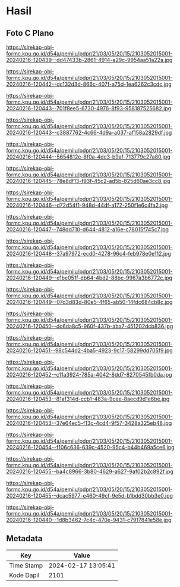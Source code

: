 # Hasil

## Foto C Plano

https://sirekap-obj-formc.kpu.go.id/d54a/pemilu/pdpr/21/03/05/20/15/2103052015001-20240216-120439--dd47433b-2861-4914-a29c-9954aa51a22a.jpg

https://sirekap-obj-formc.kpu.go.id/d54a/pemilu/pdpr/21/03/05/20/15/2103052015001-20240216-120442--dc132d3d-866c-407f-a75d-1ea6262c3cdc.jpg

https://sirekap-obj-formc.kpu.go.id/d54a/pemilu/pdpr/21/03/05/20/15/2103052015001-20240216-120443--701f8ee5-6730-4976-8f93-958187525682.jpg

https://sirekap-obj-formc.kpu.go.id/d54a/pemilu/pdpr/21/03/05/20/15/2103052015001-20240216-120443--c3887762-4c66-4d9a-a037-af158a2829df.jpg

https://sirekap-obj-formc.kpu.go.id/d54a/pemilu/pdpr/21/03/05/20/15/2103052015001-20240216-120444--5654812e-8f0a-4dc3-b9af-713779c27a80.jpg

https://sirekap-obj-formc.kpu.go.id/d54a/pemilu/pdpr/21/03/05/20/15/2103052015001-20240216-120445--78e8df13-f93f-45c2-ad5b-825d60ae3cc8.jpg

https://sirekap-obj-formc.kpu.go.id/d54a/pemilu/pdpr/21/03/05/20/15/2103052015001-20240216-120446--d72d54f1-948d-44df-a172-250f1e6c4fa2.jpg

https://sirekap-obj-formc.kpu.go.id/d54a/pemilu/pdpr/21/03/05/20/15/2103052015001-20240216-120447--748dd710-d644-4812-a16e-c78015f745c7.jpg

https://sirekap-obj-formc.kpu.go.id/d54a/pemilu/pdpr/21/03/05/20/15/2103052015001-20240216-120448--37a97972-ecd0-4278-96c4-feb978e0e112.jpg

https://sirekap-obj-formc.kpu.go.id/d54a/pemilu/pdpr/21/03/05/20/15/2103052015001-20240216-120449--e1be051f-db64-4bd2-88bc-9967a3b6772c.jpg

https://sirekap-obj-formc.kpu.go.id/d54a/pemilu/pdpr/21/03/05/20/15/2103052015001-20240216-120449--07d3d83d-80e5-4f65-ab50-14fdc684cb8c.jpg

https://sirekap-obj-formc.kpu.go.id/d54a/pemilu/pdpr/21/03/05/20/15/2103052015001-20240216-120450--dc6da8c5-960f-437b-aba7-451202dcb836.jpg

https://sirekap-obj-formc.kpu.go.id/d54a/pemilu/pdpr/21/03/05/20/15/2103052015001-20240216-120451--98c544d2-4ba5-4923-9c17-58299dd705f9.jpg

https://sirekap-obj-formc.kpu.go.id/d54a/pemilu/pdpr/21/03/05/20/15/2103052015001-20240216-120452--c11a3924-785a-4042-8dd7-8270545fb0da.jpg

https://sirekap-obj-formc.kpu.go.id/d54a/pemilu/pdpr/21/03/05/20/15/2103052015001-20240216-120453--81af314d-ccb1-483a-9cee-8aecd9d1e6be.jpg

https://sirekap-obj-formc.kpu.go.id/d54a/pemilu/pdpr/21/03/05/20/15/2103052015001-20240216-120453--37e64ec5-f13c-4cd4-9f57-3428a325eb48.jpg

https://sirekap-obj-formc.kpu.go.id/d54a/pemilu/pdpr/21/03/05/20/15/2103052015001-20240216-120454--f106c636-639c-4520-95c4-b44b469a5ce6.jpg

https://sirekap-obj-formc.kpu.go.id/d54a/pemilu/pdpr/21/03/05/20/15/2103052015001-20240216-120455--ba4c8966-3b80-4629-a627-9af02b2c892f.jpg

https://sirekap-obj-formc.kpu.go.id/d54a/pemilu/pdpr/21/03/05/20/15/2103052015001-20240216-120455--dcac5977-e460-49cf-9e5d-b1bdd30bb3e0.jpg

https://sirekap-obj-formc.kpu.go.id/d54a/pemilu/pdpr/21/03/05/20/15/2103052015001-20240216-120440--1d8b3462-7c4c-470e-9431-c7917841e58e.jpg


## Metadata

| Key        | Value               |
| ---------- | ------------------- |
| Time Stamp | 2024-02-17 13:05:41 |
| Kode Dapil | 2101                |



